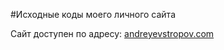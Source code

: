 #Исходные коды моего личного сайта

Сайт доступен по адресу: <a href='http://andreyevstropov.com/'>andreyevstropov.com</a>